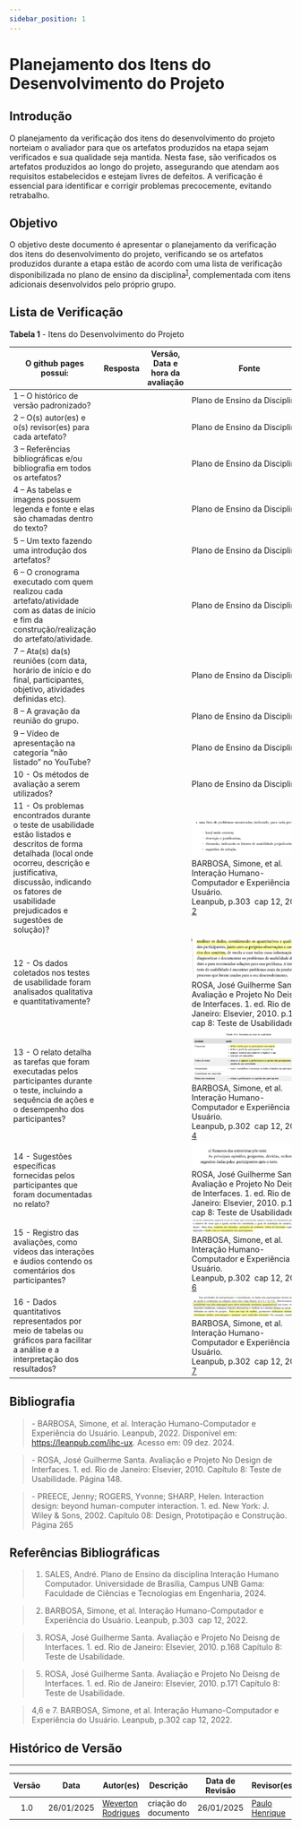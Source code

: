 ```yaml
---
sidebar_position: 1
---
```


# Planejamento dos Itens do Desenvolvimento do Projeto

## Introdução

O planejamento da verificação  dos itens do desenvolvimento do projeto norteiam o avaliador para que os artefatos produzidos na etapa sejam verificados e sua qualidade seja mantida. Nesta fase, são verificados os artefatos produzidos ao longo do projeto, assegurando que atendam aos requisitos estabelecidos e estejam livres de defeitos. A verificação é essencial para identificar e corrigir problemas precocemente, evitando retrabalho.

## Objetivo

O objetivo deste documento é apresentar o planejamento da verificação dos itens do desenvolvimento do projeto, verificando se os artefatos produzidos durante a etapa estão de acordo com uma lista de verificação disponibilizada no plano de ensino da disciplina<sup>[1](../etapa07/planejamento.md#referências-bibliográficas)</sup>, complementada com itens adicionais desenvolvidos pelo próprio grupo.

## Lista de Verificação

<p style={{ textAlign: 'center', fontSize: '18px' }}><b>Tabela 1</b> - Itens do Desenvolvimento do Projeto</p>

| O github pages possui: | Resposta  | Versão, Data e hora da avaliação  | Fonte | Autor |
|---|---|---|---|---|
| 1 – O histórico de versão padronizado?  |||Plano de Ensino da Disciplina [1](./planejamento.md#referências-bibliográficas)|
| 2 – O(s) autor(es) e o(s) revisor(es) para cada artefato?  |||Plano de Ensino da Disciplina [1](./planejamento.md#referências-bibliográficas)|
| 3 – Referências bibliográficas e/ou bibliografia em todos os artefatos?    |||Plano de Ensino da Disciplina [1](./planejamento.md#referências-bibliográficas)|
| 4 – As tabelas e imagens possuem legenda e fonte e elas são chamadas dentro do texto? |||Plano de Ensino da Disciplina [1](./planejamento.md#referências-bibliográficas)|
| 5 – Um texto fazendo uma introdução dos artefatos? |||Plano de Ensino da Disciplina [1](./planejamento.md#referências-bibliográficas)|
| 6 – O cronograma executado com quem realizou cada artefato/atividade com as datas de início e fim da construção/realização do artefato/atividade. |||Plano de Ensino da Disciplina [1](./planejamento.md#referências-bibliográficas)|
| 7 – Ata(s) da(s) reuniões (com data, horário de início e do final, participantes, objetivo, atividades definidas etc). |||Plano de Ensino da Disciplina [1](./planejamento.md#referências-bibliográficas)|
| 8 – A gravação da reunião do grupo. |||Plano de Ensino da Disciplina [1](./planejamento.md#referências-bibliográficas)|
| 9 – Vídeo de apresentação na categoria “não listado” no YouTube?  |||Plano de Ensino da Disciplina [1](./planejamento.md#referências-bibliográficas)|
| 10 - Os métodos de avaliação a serem utilizados? |||Plano de Ensino da Disciplina [1](./planejamento.md#referências-bibliográficas)|
| 11 - Os problemas encontrados durante o teste de usabilidade estão listados e descritos de forma detalhada (local onde ocorreu, descrição e justificativa, discussão, indicando os fatores de usabilidade prejudicados e sugestões de solução)? |||![2](../assets/relato-lista-de-problemas-teste-de-usabilidade.jfif) BARBOSA, Simone, et al. Interação Humano-Computador e Experiência do Usuário. Leanpub, p.303  cap 12, 2022. [2](./planejamento.md#referências-bibliográficas) | [Paulo Henrique](https://github.com/paulomh)|
| 12 - Os dados coletados nos testes de usabilidade foram analisados qualitativa e quantitativamente?|||![3](../assets/relato-quant-e-quali-teste-de-usabilidade.jfif) ROSA, José Guilherme Santa. Avaliação e Projeto No Deisng de Interfaces. 1. ed. Rio de Janeiro: Elsevier, 2010. p.168 cap 8: Teste de Usabilidade. [3](./planejamento.md#referências-bibliográficas) |[Weverton Rodrigues](https://github.com/vevetin)|
| 13 - O relato detalha as tarefas que foram executadas pelos participantes durante o teste, incluindo a sequência de ações e o desempenho dos participantes? |||![4](../assets/relato-questao-13.jfif) BARBOSA, Simone, et al. Interação Humano-Computador e Experiência do Usuário. Leanpub, p.302  cap 12, 2022. [4](./planejamento.md#referências-bibliográficas) |[Necivaldo Amaral](https://github.com/junioramaral22)|
| 14 - Sugestões específicas fornecidas pelos participantes que foram documentadas no relato? |||![5](../assets/relato-pos-teste.jfif) ROSA, José Guilherme Santa. Avaliação e Projeto No Deisng de Interfaces. 1. ed. Rio de Janeiro: Elsevier, 2010. p.171 cap 8: Teste de Usabilidade. [5](./planejamento.md#referências-bibliográficas) |[Rodrigo Wendrel](https://github.com/rodwendrel)|
| 15 - Registro das avaliações, como vídeos das interações e áudios contendo os comentários dos participantes? |||![6](../assets/relato-registro.jfif) BARBOSA, Simone, et al. Interação Humano-Computador e Experiência do Usuário. Leanpub, p.302  cap 12, 2022. [6](./planejamento.md#referências-bibliográficas)| [Paulo Henrique](https://github.com/paulomh) e [Rodrigo Wendrel](https://github.com/rodwendrel)|
| 16 - Dados quantitativos representados por meio de tabelas ou gráficos para facilitar a análise e a interpretação dos resultados?|||![7](../assets/relato-tabelas-e-graficos.jfif) BARBOSA, Simone, et al. Interação Humano-Computador e Experiência do Usuário. Leanpub, p.302  cap 12, 2022. [7](./planejamento.md#referências-bibliográficas)|[Necivaldo Amaral](https://github.com/junioramaral22) e [Weverton Rodrigues](https://github.com/vevetin)|

## Bibliografia

> \- BARBOSA, Simone, et al. Interação Humano-Computador e Experiência do Usuário. Leanpub, 2022. Disponível em: https://leanpub.com/ihc-ux. Acesso em: 09 dez. 2024.

> \- ROSA, José Guilherme Santa. Avaliação e Projeto No Design de Interfaces. 1. ed. Rio de Janeiro: Elsevier, 2010. Capítulo 8: Teste de Usabilidade. Página 148.

> \- PREECE, Jenny; ROGERS, Yvonne; SHARP, Helen. Interaction design: beyond human-computer interaction. 1. ed. New York: J. Wiley & Sons, 2002. Capítulo 08: Design, Prototipação e Construção. Página 265

## Referências Bibliográficas

> 1. SALES, André. Plano de Ensino da disciplina Interação Humano Computador. Universidade de Brasília, Campus UNB Gama: Faculdade de Ciências e Tecnologias em Engenharia, 2024.

> 2. BARBOSA, Simone, et al. Interação Humano-Computador e Experiência do Usuário. Leanpub, p.303  cap 12, 2022.

> 3. ROSA, José Guilherme Santa. Avaliação e Projeto No Deisng de Interfaces. 1. ed. Rio de Janeiro: Elsevier, 2010. p.168  Capítulo 8: Teste de Usabilidade.

> 5. ROSA, José Guilherme Santa. Avaliação e Projeto No Deisng de Interfaces. 1. ed. Rio de Janeiro: Elsevier, 2010. p.171  Capítulo 8: Teste de Usabilidade.

> 4,6 e 7. BARBOSA, Simone, et al. Interação Humano-Computador e Experiência do Usuário. Leanpub, p.302 cap 12, 2022.


## Histórico de Versão
---
| Versão | Data | Autor(es) | Descrição | Data de Revisão | Revisor(es) |
|:---:|:---:|---|---|:---:|---|
| 1.0 | 26/01/2025 | [Weverton Rodrigues](https://github.com/vevetin) | criação do documento |26/01/2025| [Paulo Henrique](https://github.com/paulomh) |
